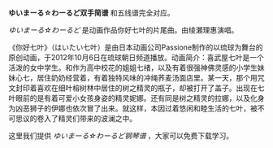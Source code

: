 

**ゆいまーる☆わーるど双手简谱** 和五线谱完全对应。

_ゆいまーる☆わーるど_ 是动画作品你好七叶的片尾曲。由绫瀬理惠演唱。

《你好七叶》（はいたい七叶）是由日本动画公司Passione制作的以琉球为舞台的原创动画，于2012年10月6日在琉球朝日频道播放。动画简介：喜武屋七叶是一个活泼的女中学生。和作为高中校花的姐姐七绪，以及有着很强神佛灵感的小学生妹妹心七，居住奶奶经营着，有着独特风味的冲绳荞麦汤面店里。某一天，那个用咒文封印着喜欢在细叶榕树林中居住的树之精灵的瓶子，却被打开了盖子。出现在七叶眼前的是有着可爱小女孩身姿的精灵妮娜。还有同是树之精灵的拉娜，以及化身为凶恶狮子的伊娜也依次冒了出来。就这样，本因过着悠闲和睦生活的七叶，被不可思议的卷入了精灵们带来的波澜之中。

这里我们提供 _ゆいまーる☆わーるど钢琴谱_ ，大家可以免费下载学习。

